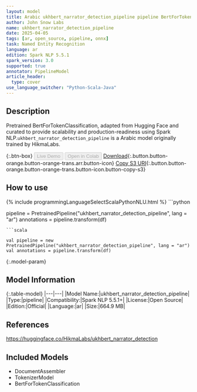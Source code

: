 ```yaml
---
layout: model
title: Arabic ukhbert_narrator_detection_pipeline pipeline BertForTokenClassification from HikmaLabs
author: John Snow Labs
name: ukhbert_narrator_detection_pipeline
date: 2025-04-05
tags: [ar, open_source, pipeline, onnx]
task: Named Entity Recognition
language: ar
edition: Spark NLP 5.5.1
spark_version: 3.0
supported: true
annotator: PipelineModel
article_header:
  type: cover
use_language_switcher: "Python-Scala-Java"
---
```


## Description

Pretrained BertForTokenClassification, adapted from Hugging Face and curated to provide scalability and production-readiness using Spark NLP.`ukhbert_narrator_detection_pipeline` is a Arabic model originally trained by HikmaLabs.

{:.btn-box}
<button class="button button-orange" disabled>Live Demo</button>
<button class="button button-orange" disabled>Open in Colab</button>
[Download](https://s3.amazonaws.com/auxdata.johnsnowlabs.com/public/models/ukhbert_narrator_detection_pipeline_ar_5.5.1_3.0_1743824941846.zip){:.button.button-orange.button-orange-trans.arr.button-icon}
[Copy S3 URI](s3://auxdata.johnsnowlabs.com/public/models/ukhbert_narrator_detection_pipeline_ar_5.5.1_3.0_1743824941846.zip){:.button.button-orange.button-orange-trans.button-icon.button-copy-s3}

## How to use



<div class="tabs-box" markdown="1">
{% include programmingLanguageSelectScalaPythonNLU.html %}
```python

pipeline = PretrainedPipeline("ukhbert_narrator_detection_pipeline", lang = "ar")
annotations =  pipeline.transform(df)   

```
```scala

val pipeline = new PretrainedPipeline("ukhbert_narrator_detection_pipeline", lang = "ar")
val annotations = pipeline.transform(df)

```
</div>

{:.model-param}
## Model Information

{:.table-model}
|---|---|
|Model Name:|ukhbert_narrator_detection_pipeline|
|Type:|pipeline|
|Compatibility:|Spark NLP 5.5.1+|
|License:|Open Source|
|Edition:|Official|
|Language:|ar|
|Size:|664.9 MB|

## References

https://huggingface.co/HikmaLabs/ukhbert_narrator_detection

## Included Models

- DocumentAssembler
- TokenizerModel
- BertForTokenClassification